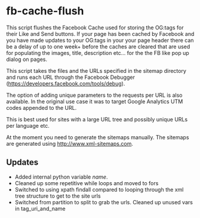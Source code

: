 fb-cache-flush
==============

This script flushes the Facebook Cache used for storing the OG:tags for their Like and Send buttons.
If your page has been cached by Facebook and you have made updates to your OG:tags in your your page header there can be a delay of up to one week+ before the caches are cleared that are used for populating the images, title, description etc... for the the FB like pop up dialog on pages.

This script takes the files and the URLs specified in the sitemap directory and runs each URL through the Facebook Debugger (https://developers.facebook.com/tools/debug).

The option of adding unique parameters to the requests per URL is also available. In the original use case it was to target Google Analytics UTM codes appended to the URL.

This is best used for sites with a large URL tree and possibly unique URLs per language etc.

At the moment you need to generate the sitemaps manually.
The sitemaps are generated using http://www.xml-sitemaps.com.


Updates
---------------
* Added internal python variable _name_.
* Cleaned up some repetitive while loops and moved to fors
* Switched to using xpath findall compared to looping through the xml tree structure to get to the site urls
* Switched from partition to split to grab the urls. Cleaned up unused vars in tag_uri_and_name
